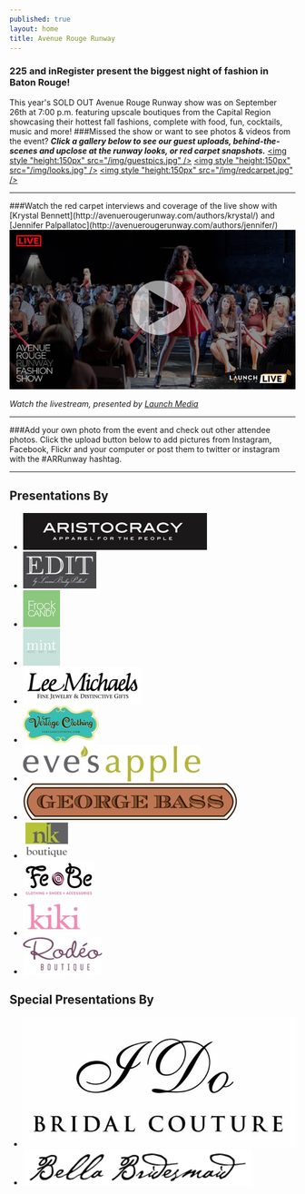```yaml
---
published: true
layout: home
title: Avenue Rouge Runway
---
```


### **225 and inRegister present the biggest night of fashion in Baton Rouge!**
This year's SOLD OUT Avenue Rouge Runway show was on September 26th at 7:00 p.m. featuring upscale boutiques from the Capital Region showcasing their hottest fall fashions, complete with food, fun, cocktails, music and more! 
###Missed the show or want to see photos & videos from the event? 
_**Click a gallery below to see our guest uploads, behind-the-scenes and upclose at the runway looks, or red carpet snapshots.**_
<a href="http://photos.225batonrouge.com/123792732?fb_ref=g123792732"  target="_blank"><img style "height:150px" src="/img/guestpics.jpg" /></a> <a href="http://photos.225batonrouge.com/2115929059?fb_ref=g2115929059"  target="_blank"><img style "height:150px" src="/img/looks.jpg" /></a> <a href="http://photos.225batonrouge.com/322745737?fb_ref=g322745737"  target="_blank"><img style "height:150px" src="/img/redcarpet.jpg" /></a>
<hr>
###Watch the red carpet interviews and coverage of the live show with [Krystal Bennett](http://avenuerougerunway.com/authors/krystal/) and [Jennifer Palpallatoc](http://avenuerougerunway.com/authors/jennifer/) <a href="http://www.launchmedia.tv/launchmedialive/avenuerougerunway2013"  target="_blank"> <img src="/img/ARRvideocapturev2.jpg" /></a> 

_Watch the livestream, presented by <a href="http://www.launchmedia.tv/" target="_blank">Launch Media</a>_
<hr>
###Add your own photo from the event and check out other attendee photos. Click the upload button below to add pictures from Instagram, Facebook, Flickr  and your computer or post them to twitter or instagram with the #ARRunway hashtag.
<div id="olapic_widget"></div><script type="text/javascript" src="https://widgets.olapic.com/render?element_id=olapic_widget&customer_id=215621&widget_type=full&gallery=104472384"></script>

<hr>

<div class="presentations">
  <h2>Presentations By</h2>
  <div class="presenters">
    <ul>
      <li><a href="http://aristocracyapparel.com/" target="_blank"><img src="/img/logos/aristocracy.jpg" /></a></li>
      <li><a href="https://www.facebook.com/pages/Edit-by-LBP/115987308568201" target="_blank"><img src="/img/logos/edit.jpg" /></a></li>
      <li><a href="http://www.frockcandy.com/" target="_blank"><img   src="/img/logos/frockcandy.jpg" /></a></li>
      <li><a href="http://allthingsmint.com/" target="_blank"><img src="/img/logos/mint.jpg" /></a></li>
      <li><a href="http://www.lmfj.com/" target="_blank"><img src="/img/logos/lmfj.jpg" /></a></li>
      <li><a href="https://www.facebook.com/pages/Vertage-Clothing/238456516211677" target="_blank"><img src="/img/logos/vertage.jpg" /></a></li>
      <li><a href="http://www.evesapple.com/" target="_blank"><img src="/img/logos/EvesApple.jpg" /></a></li>
       <li><a href="http://www.georgebass.com/" target="_blank"><img src="/img/logos/georgebass.jpg" /></a></li>
      <li><a href="http://www.nkboutique.com/" target="_blank"><img src="/img/logos/nk.jpg" /></a></li>
      <li><a href="https://www.facebook.com/pages/FeBe-Clothing/50278537372" target="_blank"> <img src="/img/logos/febe.jpg" /></a></li>
      <li><a href="http://www.shopkikionline.com/web/" target="_blank"><img src="/img/logos/kiki.jpg" /></a></li>
      <li><a href="https://www.facebook.com/RodeoBoutique" target="_blank"><img src="/img/logos/rodeo.jpg" /></a></li>
    </ul>
  </div>
</div>
<div class="presentations">
  <h2>Special Presentations By</h2>
  <div class="presenters">
    <ul>
       <li><a href="http://idobridalcouture.com/" target="_blank"><img src="/img/logos/idocouture.jpg" /></a></li>
      <li><a href="http://www.bellabridesmaid.com/index.php#mi=2&pt=1&pi=10000&s=0&p=0&a=3&at=0" target="_blank"> <img src="/img/logos/bellabridesmaidh.jpg" /> </a> </li>
    </ul>
  </div>
</div>